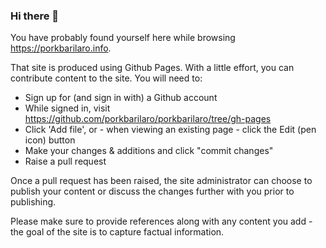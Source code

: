 ### Hi there 👋

You have probably found yourself here while browsing https://porkbarilaro.info.

That site is produced using Github Pages. With a little effort, you can contribute content to the site. You will need to:

* Sign up for (and sign in with) a Github account
* While signed in, visit https://github.com/porkbarilaro/porkbarilaro/tree/gh-pages
* Click 'Add file', or - when viewing an existing page - click the Edit (pen icon) button
* Make your changes & additions and click "commit changes"
* Raise a pull request

Once a pull request has been raised, the site administrator can choose to publish your content or discuss the changes further with you prior to publishing.

Please make sure to provide references along with any content you add - the goal of the site is to capture factual information.
